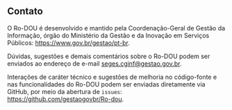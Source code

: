 
## Contato

O Ro-DOU é desenvolvido e mantido pela Coordenação-Geral de Gestão da Informação, órgão do Ministério da Gestão e da Inovação em Serviços Públicos: <https://www.gov.br/gestao/pt-br>.

Dúvidas, sugestões e demais comentários sobre o Ro-DOU podem ser enviados ao endereço de e-mail [seges.cginf@gestao.gov.br](mailto:seges.cginf@gestao.gov.br).

Interações de caráter técnico e sugestões de melhoria no código-fonte e nas funcionalidades do Ro-DOU podem ser enviadas diretamente via GitHub, por meio da abertura de `issues`: <https://github.com/gestaogovbr/Ro-dou>.